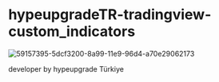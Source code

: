 # hypeupgradeTR-tradingview-custom_indicators

![59157395-5dcf3200-8a99-11e9-96d4-a70e29062173](https://user-images.githubusercontent.com/107840955/206585040-6e4de94d-07d0-433f-8fee-e14f80c29f4b.png)

developer by hypeupgrade Türkiye
